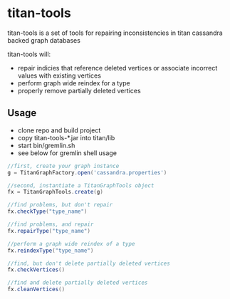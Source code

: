 titan-tools
===========

titan-tools is a set of tools for repairing inconsistencies in titan cassandra backed graph databases

titan-tools will:

* repair indicies that reference deleted vertices or associate incorrect values with existing vertices
* perform graph wide reindex for a type
* properly remove partially deleted vertices

## Usage

* clone repo and build project
* copy titan-tools-*.jar into titan/lib
* start bin/gremlin.sh
* see below for gremlin shell usage

```groovy
//first, create your graph instance
g = TitanGraphFactory.open('cassandra.properties')

//second, instantiate a TitanGraphTools object
fx = TitanGraphTools.create(g)

//find problems, but don't repair
fx.checkType("type_name")

//find problems, and repair
fx.repairType("type_name")

//perform a graph wide reindex of a type
fx.reindexType("type_name")

//find, but don't delete partially deleted vertices
fx.checkVertices()

//find and delete partially deleted vertices
fx.cleanVertices()
```
